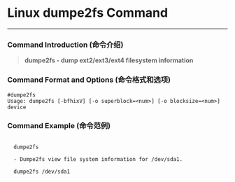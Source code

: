 # Linux dumpe2fs Command
-------------------
### Command Introduction (命令介绍)
> **dumpe2fs - dump ext2/ext3/ext4 filesystem information**
### Command Format and Options (命令格式和选项)
```
#dumpe2fs
Usage: dumpe2fs [-bfhixV] [-o superblock=<num>] [-o blocksize=<num>] device
```
### Command Example (命令范例)
```

  dumpe2fs

  - Dumpe2fs view file system information for /dev/sda1.

  dumpe2fs /dev/sda1


```
